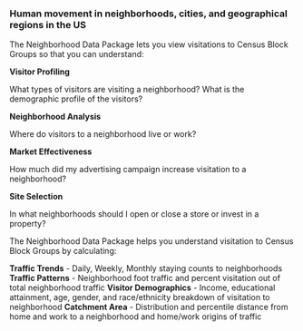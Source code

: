 ### Human movement in neighborhoods, cities, and geographical regions in the US
The Neighborhood Data Package lets you view visitations to Census Block Groups so that you can understand:

**Visitor Profiling**

What types of visitors are visiting a neighborhood? What is the demographic profile of the visitors?

**Neighborhood Analysis**

Where do visitors to a neighborhood live or work?

**Market Effectiveness**

How much did my advertising campaign increase visitation to a neighborhood?

**Site Selection**

In what neighborhoods should I open or close a store or invest in a property?

The Neighborhood Data Package helps you understand visitation to Census Block Groups by calculating:

**Traffic Trends** - Daily, Weekly, Monthly staying counts to neighborhoods 
**Traffic Patterns** - Neighborhood foot traffic and percent visitation out of total neighborhood traffic
**Visitor Demographics** - Income, educational attainment, age, gender, and race/ethnicity breakdown of visitation to neighborhood 
**Catchment Area** - Distribution and percentile distance from home and work to a neighborhood and home/work origins of traffic
